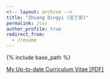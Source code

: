 ```yaml
---
<!-- layout: archive -->
title: "Zhuang Dingyi (庄丁奕)"
permalink: /cv/
author_profile: true
redirect_from:
  - /resume
---
```


{% include base_path %}

[My Up-to-date Curriculum Vitae [PDF]](http://lantaoyu.github.io/files/lantaoyu_cv.pdf)
